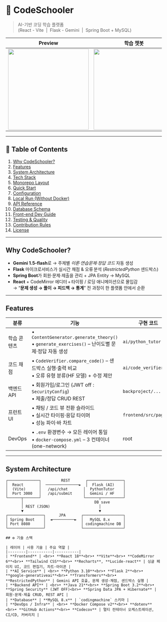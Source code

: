 # 🧩 CodeSchooler

> AI-기반 코딩 학습 플랫폼  
> (React - Vite &nbsp;|&nbsp; Flask - Gemini &nbsp;|&nbsp; Spring Boot + MySQL)

| **Preview** | **학습 챗봇** | **실시간 채점** |
|:--:|:--:|:--:|
| <img src="docs/img/main.png" width="260"/> | <img src="docs/img/chat.gif" width="260"/> | <img src="docs/img/judge.gif" width="260"/> |

---

## 📑 Table of Contents
1. [Why CodeSchooler?](#why-codeschooler)
2. [Features](#features)
3. [System Architecture](#system-architecture)
4. [Tech Stack](#tech-stack)
5. [Monorepo Layout](#monorepo-layout)
6. [Quick Start](#quick-start)
7. [Configuration](#configuration)
8. [Local Run (Without Docker)](#local-run-without-docker)
9. [API Reference](#api-reference)
10. [Database Schema](#database-schema)
11. [Front-end Dev Guide](#front-end-dev-guide)
12. [Testing & Quality](#testing--quality)
13. [Contribution Rules](#contribution-rules)
14. [License](#license)

---

## Why CodeSchooler?
* **Gemini 1.5-flash**로 → 주제별 *이론*·*연습문제*·*정답 코드* 자동 생성  
* **Flask** 마이크로서비스가 실시간 채점 & 오류 분석 (*RestrictedPython* 샌드박스)  
* **Spring Boot**가 회원·문제·제출을 관리 + JPA Entity → MySQL  
* **React** + CodeMirror 에디터 + 타이핑 / 로딩 애니메이션으로 몰입감  
→ “**문제 생성 → 풀이 → 피드백 → 통계**” 전 과정이 한 플랫폼 안에서 순환

---

## Features
| 분류 | 기능 | 구현 코드 |
|------|------|----------|
| 학습 콘텐츠 | • `ContentGenerator.generate_theory()`<br>• `generate_exercises()` – 난이도별 문제·정답 자동 생성 | `ai/python_tutor.py` |
| 코드 채점 | • `CodeVerifier.compare_code()` – 샌드박스 실행·출력 비교<br>• 오류 유형 분류(HF 모델) + 수정 제안 | `ai/code_verifier.py` |
| 백엔드 API | • 회원가입/로그인 (JWT off : `SecurityConfig`)<br>• 제출/정답 CRUD REST | `backproject/...` |
| 프런트 UI | • 채팅 / 코드 뷰 전환 슬라이드<br>• 실시간 타이핑·응답 타이머<br>• 성능 파이·바 차트 | `frontend/src/pages/*` |
| DevOps | • `.env` 환경변수 → 모든 레이어 통일<br>• `docker-compose.yml` – 3 컨테이너 (one-network) | root |

---

## System Architecture
```text
┌──────────────┐         REST       ┌────────────────┐
│  React       │  ───────────────►  │  Flask (AI)    │
│  (Vite)      │   /api/chat       │  PythonTutor    │
│  Port 3000   │   /api/submit     │  Gemini / HF    │
└──────┬───────┘                   └──────┬──────────┘
       │                                DB save
       │ REST (JSON)                      │
       ▼                                  ▼
┌────────────────┐      JPA       ┌──────────────────┐
│ Spring Boot    │  ◄──────────►  │   MySQL 8.x      │
│ Port 8080      │                │ codingmachine DB │
└────────────────┘                └──────────────────┘

## ⚙️ 기술 스택

| 레이어 | 사용 기술 | 주요 역할 |
|--------|-----------|-----------|
| **Frontend** | <br>• **React 18**<br>• **Vite**<br>• **CodeMirror 6**<br>• **Tailwind CSS**<br>• **Recharts**, **Lucide-react** | 싱글 페이지 UI, 코드 편집기, 차트·아이콘 |
| **AI Service** | <br>• **Python 3.10**<br>• **Flask 2**<br>• **google-generativeai**<br>• **Transformers**<br>• **RestrictedPython** | Gemini API 호출, 문제 생성·채점, 샌드박스 실행 |
| **Backend API** | <br>• **Java 21**<br>• **Spring Boot 3.2**<br>• **Spring Security** (JWT OFF)<br>• **Spring Data JPA + Hibernate** | 회원·문제·제출 CRUD, REST API |
| **Database** | **MySQL 8.x** | `codingmachine` 스키마 |
| **DevOps / Infra** | <br>• **Docker Compose v2**<br>• **dotenv**<br>• **GitHub Actions**<br>• **Codecov** | 멀티 컨테이너 오케스트레이션, CI/CD, 커버리지 |
